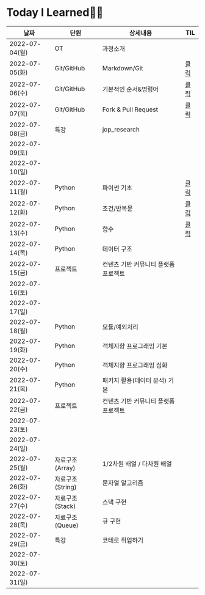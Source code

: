 # Today I Learned👨‍💻

| 날짜           | 단원              | 상세내용                             | TIL    |
| -------------- | ----------------- | ------------------------------------ | ------ |
| 2022-07-04(월) | OT                | 과정소개                             |        |
| 2022-07-05(화) | Git/GitHub        | Markdown/Git                         | [클릭](./markdown) |
| 2022-07-06(수) | Git/GitHub        | 기본적인 순서&명령어              | [클릭](./Git) |
| 2022-07-07(목) | Git/GitHub        | Fork & Pull Request | [클릭](./GitHub) |
| 2022-07-08(금) | 특강              | jop_research |        |
| 2022-07-09(토) |                   |                                      |        |
| 2022-07-10(일) |                   |                                      |        |
| 2022-07-11(월) | Python            | 파이썬 기초                          | [클릭](./pyhton_1) |
| 2022-07-12(화) | Python            | 조건/반복문                          | [클릭](./pyhton_2) |
| 2022-07-13(수) | Python            | 함수                                 | [클릭](./python_3) |
| 2022-07-14(목) | Python            | 데이터 구조                          |        |
| 2022-07-15(금) | 프로젝트          | 컨텐츠 기반 커뮤니티 플랫폼 프로젝트 |        |
| 2022-07-16(토) |                   |                                      |        |
| 2022-07-17(일) |                   |                                      |        |
| 2022-07-18(월) | Python            | 모듈/예외처리                        |        |
| 2022-07-19(화) | Python            | 객체지향 프로그래밍 기본             |        |
| 2022-07-20(수) | Python            | 객체지향 프로그래밍 심화             |        |
| 2022-07-21(목) | Python            | 패키지 활용(데이터 분석) 기본        |        |
| 2022-07-22(금) | 프로젝트          | 컨텐츠 기반 커뮤니티 플랫폼 프로젝트 |        |
| 2022-07-23(토) |                   |                                      |        |
| 2022-07-24(일) |                   |                                      |        |
| 2022-07-25(월) | 자료구조 (Array)  | 1/2차원 배열 / 다차원 배열           |        |
| 2022-07-26(화) | 자료구조 (String) | 문자열 알고리즘                      |        |
| 2022-07-27(수) | 자료구조 (Stack)  | 스택 구현                            |        |
| 2022-07-28(목) | 자료구조 (Queue)  | 큐 구현                              |        |
| 2022-07-29(금) | 특강              | 코테로 취업하기                       |        |
| 2022-07-30(토) |                   |                                      |        |
| 2022-07-31(일) |                   |                                      |        |
